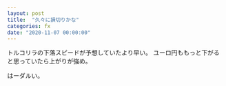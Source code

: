 ```yaml
---
layout: post
title:  "久々に損切りかな"
categories: fx
date: "2020-11-07 00:00:00"
---
```


トルコリラの下落スピードが予想していたより早い。
ユーロ円ももっと下がると思っていたら上がりが強め。

はーダルい。